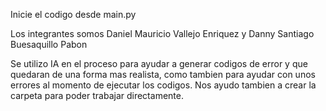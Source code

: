 Inicie el codigo desde main.py 

Los integrantes somos Daniel Mauricio Vallejo Enriquez y Danny Santiago Buesaquillo Pabon


Se utilizo IA en el proceso para ayudar a generar codigos de error y que quedaran de una forma mas realista, como tambien para ayudar con unos errores al momento de ejecutar los codigos. Nos ayudo tambien a crear la carpeta para poder trabajar directamente.
